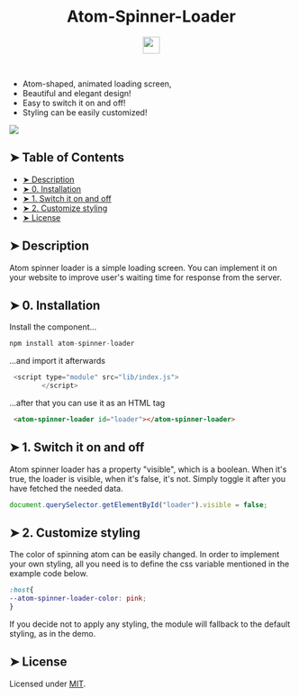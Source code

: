 <h1 align="center">Atom-Spinner-Loader</h1>
<p align="center">
<a href="https://www.npmjs.com/package/atom-spinner-loader"><img src="https://i.pinimg.com/originals/0d/59/22/0d5922d05bf2866c850a470f3ee84c0b.png" height="30"/></a>
</p>
<br/>

* Atom-shaped, animated loading screen,
* Beautiful and elegant design!
* Easy to switch it on and off!
* Styling can be easily customized!

<img src="https://user-images.githubusercontent.com/38051431/67297126-c0c1e280-f4e9-11e9-8758-5763d4feed33.gif">

## ➤ Table of Contents
* [➤ Description](#-description)
* [➤ 0. Installation](#-0-installation)
* [➤ 1. Switch it on and off](#-1-switch-it-on-and-off)
* [➤ 2. Customize styling](#-2-customize-styling)
* [➤ License](#-license)

## ➤ Description
Atom spinner loader is a simple loading screen. You can implement it on your website to improve user's waiting time for response from the server.
	
## ➤ 0. Installation
Install the component...
```javascript
npm install atom-spinner-loader
```
...and import it afterwards
```javascript
 <script type="module" src="lib/index.js">
        </script>
```
...after that you can use it as an HTML tag
```HTML
 <atom-spinner-loader id="loader"></atom-spinner-loader>
```
## ➤ 1. Switch it on and off

Atom spinner loader has a property "visible", which is a boolean. When it's true, the loader is visible, when it's false, it's not.
Simply toggle it after you have fetched the needed data.

```javascript
document.querySelector.getElementById("loader").visible = false;
```

## ➤ 2. Customize styling
The color of spinning atom can be easily changed. In order to implement your own styling, all you need is to define the css variable mentioned in the example code below.
```css
:host{
--atom-spinner-loader-color: pink;
}
```

If you decide not to apply any styling, the module will fallback to the default styling, as in the demo.

## ➤ License
	
Licensed under [MIT](https://opensource.org/licenses/MIT).
